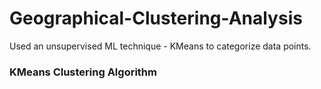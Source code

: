 # Geographical-Clustering-Analysis
Used an unsupervised ML technique - KMeans to categorize data points.

### KMeans Clustering Algorithm

